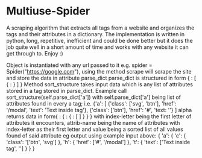 # Multiuse-Spider
A scraping algorithm that extracts all tags from a website and organizes the tags and their attributes in a dictionary. The implementation is written in python, long, repetitive, inefficient and could be done better but it does the job quite well in a short amount of time and works with any website it can get through to. Enjoy :)

Object is instantiated with any url passed to it e.g. spider = Spider("https://google.com"), using the method scrape will scrape
the site and store the data in attribute parse_dict
parse_dict is structured in form 
{
  <tag>: [
            {
              <attribs>: <values>
             }
         ]
}
Method sort_structure takes input data which is any list of attributes stored in a tag stored in parse_dict. Example call sort_structure(self.parse_dict['a'])
		with self.parse_dict['a'] being list of attributes found in every a tag; i.e. {'a': 
													[
														{'class': ['svg', 'btn'], 'href': '/modal', 'text': 'Text inside tag'},
														{'class': ['btn'], 'href': '#', 'text: ''}
													]
		alpha returns data in form{
						<tag>: {
								<index-letter>: {
											<attrib-name>: [
														<value>
													]
										}
							}
					}
		with index-letter being the first letter of attributes it encounters, attrib-name being the name of attributes with index-letter as their first letter and value being a sorted list of all values found of said attribute
		eg output using example input above: {
							'a': {
								'c': {
									'class': '['btn', 'svg']
									},
								'h': {
									'href': ['#', '/modal']
									},
								't': {
									'text': ['Text inside tag', '']
									}
								}
							}
